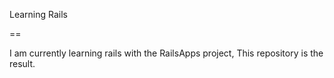 Learning Rails

==

I am currently learning rails with the RailsApps project, This repository is the result.
